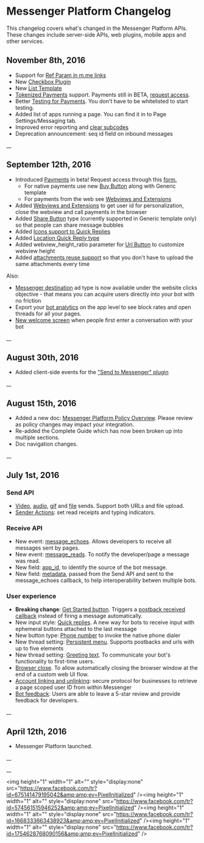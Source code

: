 # Messenger Platform Changelog

This changelog covers what's changed in the Messenger Platform APIs. These
changes include server-side APIs, web plugins, mobile apps and other services.

## November 8th, 2016

  * Support for [Ref Param in m.me links](/docs/messenger-platform/referral-params)
  * New [Checkbox Plugin](/docs/messenger-platform/plugin-reference/checkbox-plugin)
  * New [List Template](/docs/messenger-platform/send-api-reference/list-template)
  * [Tokenized Payments](/docs/messenger-platform/complete-guide/payments#tokenized_payment) support. Payments still in BETA, [request access](https://www.facebook.com/messenger_platform/payments_requestaccess).
  * Better [Testing for Payments](/docs/messenger-platform/complete-guide/payments#test_payments). You don't have to be whitelisted to start testing.
  * Added list of apps running a page. You can find it in to Page Settings/Messaging tab.
  * Improved error reporting and [clear subcodes](/docs/messenger-platform/send-api-reference#errors)
  * Deprecation announcement: seq id field on inbound messages

__

## September 12th, 2016

  * Introduced [Payments](/docs/messenger-platform/complete-guide/payments) in beta! Request access through this [form.](https://www.facebook.com/messenger_platform/payments_requestaccess)
    * For native payments use new [Buy Button](/docs/messenger-platform/send-api-reference/buy-button) along with Generic template
    * For payments from the web see [Webviews and Extensions](/docs/messenger-platform/send-api-reference/webview)
  * Added [Webviews and Extensions](/docs/messenger-platform/send-api-reference/webview) to get user id for personalization, close the webview and call payments in the browser
  * Added [Share Button](/docs/messenger-platform/send-api-reference/share-button) type (currently supported in Generic template only) so that people can share message bubbles 
  * Added [Icons support to Quick Replies](/docs/messenger-platform/send-api-reference/quick-replies)
  * Added [Location Quick Reply type](/docs/messenger-platform/send-api-reference/quick-replies)
  * Added webview_height_ratio parameter for [Url Button](/docs/messenger-platform/send-api-reference/url-button) to customize webview height
  * Added [attachments reuse support](/docs/messenger-platform/send-api-reference#attachment_reuse) so that you don't have to upload the same attachments every time

Also:

  * [Messenger destination](/docs/messenger-platform/product-overview/entry-points#ads) ad type is now available under the website clicks objective - that means you can acquire users directly into your bot with no friction
  * Export your [bot analytics](/docs/messenger-platform/product-overview/analytics#export) on the app level to see block rates and open threads for all your pages.
  * [New welcome screen](/docs/messenger-platform/product-overview/conversation#welcome_screen) when people first enter a conversation with your bot 

__

## August 30th, 2016

  * Added client-side events for the ["Send to Messenger" plugin](/docs/messenger-platform/plugin-reference/send-to-messenger#event)

__

## August 15th, 2016

  * Added a new doc: [Messenger Platform Policy Overview](/docs/messenger-platform/policy-overview). Please review as policy changes may impact your integration.
  * Re-added the Complete Guide which has now been broken up into multiple sections.
  * Doc navigation changes.

__

## July 1st, 2016

### Send API

  * [Video](/docs/messenger-platform/send-api-reference/video-attachment), [audio](/docs/messenger-platform/send-api-reference/audio-attachment), [gif](/docs/messenger-platform/send-api-reference/image-attachment) and [file](/docs/messenger-platform/send-api-reference/file-attachment) sends. Support both URLs and file upload.
  * [Sender Actions](/docs/messenger-platform/send-api-reference/sender-actions): set read receipts and typing indicators.

### Receive API

  * New event: [message_echoes](/docs/messenger-platform/webhook-reference/message-echo). Allows developers to receive all messages sent by pages.
  * New event: [message_reads](/docs/messenger-platform/webhook-reference/message-read). To notify the developer/page a message was read.
  * New field: [app_id](/docs/messenger-platform/webhook-reference/message-echo#format), to identify the source of the bot message.
  * New field: [metadata](/docs/messenger-platform/send-api-reference#message), passed from the Send API and sent to the message_echoes callback, to help interoperability betwen multiple bots.

### User experience

  * **Breaking change**: [Get Started button](/docs/messenger-platform/thread-settings/get-started-button). Triggers a [postback received callback](/docs/messenger-platform/webhook-reference/postback-received) instead of firing a message automatically.
  * New input style: [Quick replies](/docs/messenger-platform/send-api-reference/quick-replies). A new way for bots to receive input with ephemeral buttons attached to the last message
  * New button type: [Phone number](/docs/messenger-platform/send-api-reference/button-template#fields) to invoke the native phone dialer
  * New thread setting: [Persistent menu](/docs/messenger-platform/thread-settings/persistent-menu). Supports postbacks and urls with up to five elements
  * New thread setting: [Greeting text](/docs/messenger-platform/thread-settings/greeting-text). To communicate your bot's functionality to first-time users.
  * [Browser close](/docs/messenger-platform/send-api-reference/button-template#close_window). To allow automatically closing the browser window at the end of a custom web UI flow.
  * [Account linking and unlinking](/docs/messenger-platform/account-linking): secure protocol for businesses to retrieve a page scoped user ID from within Messenger
  * [Bot feedback](/docs/messenger-platform/product-overview/analytics#ratings): Users are able to leave a 5-star review and provide feedback for developers.

__

## April 12th, 2016

  * Messenger Platform launched.

__

__

&lt;img height="1" width="1" alt="" style="display:none"
src="https://www.facebook.com/tr?id=675141479195042&amp;amp;ev=PixelInitialized"
/&gt;&lt;img height="1" width="1" alt="" style="display:none"
src="https://www.facebook.com/tr?id=574561515946252&amp;amp;ev=PixelInitialized"
/&gt;&lt;img height="1" width="1" alt="" style="display:none"
src="https://www.facebook.com/tr?id=1668333663438923&amp;amp;ev=PixelInitialized"
/&gt;&lt;img height="1" width="1" alt="" style="display:none"
src="https://www.facebook.com/tr?id=1754628768090156&amp;amp;ev=PixelInitialized"
/&gt;


